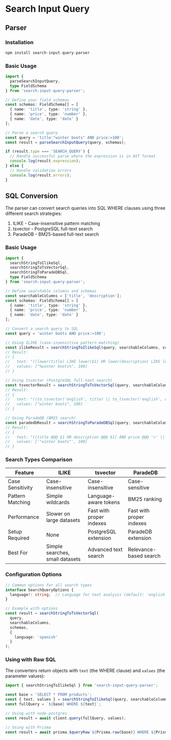# Search Input Query

## Parser

### Installation

```typescript
npm install search-input-query-parser
```

### Basic Usage

```typescript
import {
  parseSearchInputQuery,
  type FieldSchema
} from 'search-input-query-parser';

// Define your field schemas
const schemas: FieldSchema[] = [
  { name: 'title', type: 'string' },
  { name: 'price', type: 'number' },
  { name: 'date', type: 'date' }
];

// Parse a search query
const query = 'title:"winter boots" AND price:>100';
const result = parseSearchInputQuery(query, schemas);

if (result.type === 'SEARCH_QUERY') {
  // Handle successful parse where the expression is in AST format
  console.log(result.expression);
} else {
  // Handle validation errors
  console.log(result.errors);
}
```
## SQL Conversion

The parser can convert search queries into SQL WHERE clauses using three different search strategies:

1. ILIKE - Case-insensitive pattern matching
2. tsvector - PostgreSQL full-text search
3. ParadeDB - BM25-based full-text search

### Basic Usage

```typescript
import {
  searchStringToIlikeSql,
  searchStringToTsVectorSql,
  searchStringToParadeDBSql,
  type FieldSchema
} from 'search-input-query-parser';

// Define searchable columns and schemas
const searchableColumns = ['title', 'description'];
const schemas: FieldSchema[] = [
  { name: 'title', type: 'string' },
  { name: 'price', type: 'number' },
  { name: 'date', type: 'date' }
];

// Convert a search query to SQL
const query = 'winter boots AND price:>100';

// Using ILIKE (case-insensitive pattern matching)
const ilikeResult = searchStringToIlikeSql(query, searchableColumns, schemas);
// Result:
// {
//   text: "((lower(title) LIKE lower($1) OR lower(description) LIKE lower($1)) AND price > $2)",
//   values: ["%winter boots%", 100]
// }

// Using tsvector (PostgreSQL full-text search)
const tsvectorResult = searchStringToTsVectorSql(query, searchableColumns, schemas);
// Result:
// {
//   text: "((to_tsvector('english', title) || to_tsvector('english', description)) @@ plainto_tsquery('english', $1) AND price > $2)",
//   values: ["winter boots", 100]
// }

// Using ParadeDB (BM25 search)
const paradedbResult = searchStringToParadeDBSql(query, searchableColumns, schemas);
// Result:
// {
//   text: "((title @@@ $1 OR description @@@ $1) AND price @@@ '>' || $2)",
//   values: ['"winter boots"', 100]
// }
```

### Search Types Comparison

| Feature | ILIKE | tsvector | ParadeDB |
|---------|-------|----------|----------|
| Case Sensitivity | Case-insensitive | Case-insensitive | Case-sensitive |
| Pattern Matching | Simple wildcards | Language-aware tokens | BM25 ranking |
| Performance | Slower on large datasets | Fast with proper indexes | Fast with proper indexes |
| Setup Required | None | PostgreSQL extension | ParadeDB extension |
| Best For | Simple searches, small datasets | Advanced text search | Relevance-based search |

### Configuration Options

```typescript
// Common options for all search types
interface SearchQueryOptions {
  language?: string;  // Language for text analysis (default: 'english')
}

// Example with options
const result = searchStringToTsVectorSql(
  query,
  searchableColumns,
  schemas,
  {
    language: 'spanish'
  }
);
```

### Using with Raw SQL

The converters return objects with `text` (the WHERE clause) and `values` (the parameter values):

```typescript
import { searchStringToIlikeSql } from 'search-input-query-parser';

const base = 'SELECT * FROM products';
const { text, values } = searchStringToIlikeSql(query, searchableColumns, schemas);
const fullQuery = `${base} WHERE ${text}`;

// Using with node-postgres
const result = await client.query(fullQuery, values);

// Using with Prisma
const result = await prisma.$queryRaw`${Prisma.raw(base)} WHERE ${Prisma.raw(text)}`;
```
